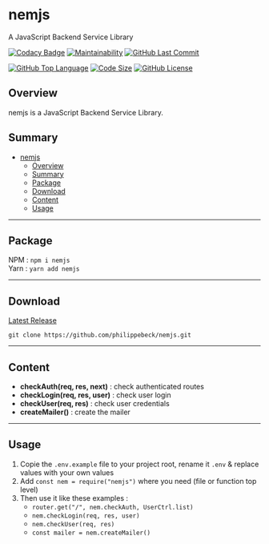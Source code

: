 # nemjs

A JavaScript Backend Service Library

[![Codacy Badge](https://app.codacy.com/project/badge/Grade/6fe8d75b9343429d9b3587e622ac79c9)](https://www.codacy.com/gh/philippebeck/nemjs/dashboard)
[![Maintainability](https://api.codeclimate.com/v1/badges/0641edca905dbe1671ea/maintainability)](https://codeclimate.com/github/philippebeck/nemjs/maintainability)
[![GitHub Last Commit](https://img.shields.io/github/last-commit/philippebeck/nemjs.svg?label=Last+Commit)](https://github.com/philippebeck/nemjs/commits/master)

[![GitHub Top Language](https://img.shields.io/github/languages/top/philippebeck/nemjs.svg?label=JavaScript)](https://github.com/philippebeck/nemjs)
[![Code Size](https://img.shields.io/github/languages/code-size/philippebeck/nemjs.svg?label=Code+Size)](https://github.com/philippebeck/nemjs/tree/master)
[![GitHub License](https://img.shields.io/github/license/philippebeck/nemjs.svg?label=License)](https://github.com/philippebeck/nemjs/blob/master/LICENSE.md)

## Overview

nemjs is a JavaScript Backend Service Library.  

## Summary

- [nemjs](#nemjs)
  - [Overview](#overview)
  - [Summary](#summary)
  - [Package](#package)
  - [Download](#download)
  - [Content](#content)
  - [Usage](#usage)

---

## Package

NPM : `npm i nemjs`  
Yarn : `yarn add nemjs`  

---

## Download

[Latest Release](https://github.com/philippebeck/nemjs/releases)  

`git clone https://github.com/philippebeck/nemjs.git`  
  
---

## Content

-   **checkAuth(req, res, next)** : check authenticated routes  
-   **checkLogin(req, res, user)** : check user login  
-   **checkUser(req, res)** : check user credentials  
-   **createMailer()** : create the mailer  

---

## Usage

1.  Copie the `.env.example` file to your project root, rename it `.env` & replace values with your own values
2.  Add `const nem = require("nemjs")` where you need (file or function top level)
3.  Then use it like these examples : 
    -  `router.get("/", nem.checkAuth, UserCtrl.list)`  
    -  `nem.checkLogin(req, res, user)`  
    -  `nem.checkUser(req, res)`  
    -  `const mailer = nem.createMailer()`  
